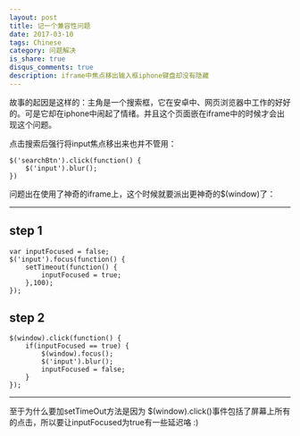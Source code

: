```yaml
---
layout: post
title: 记一个兼容性问题
date: 2017-03-10
tags: Chinese
category: 问题解决
is_share: true
disqus_comments: true
description: iframe中焦点移出输入框iphone键盘却没有隐藏
---
```


故事的起因是这样的：主角是一个搜索框，它在安卓中、网页浏览器中工作的好好的。可是它却在iphone中闹起了情绪。并且这个页面嵌在iframe中的时候才会出现这个问题。

点击搜索后强行将input焦点移出来也并不管用：

	$('searchBtn').click(function() {
		$('input').blur();	
	})

问题出在使用了神奇的iframe上，这个时候就要派出更神奇的$(window)了：

------

step 1
------

	var inputFocused = false;
	$('input').focus(function() {
        setTimeout(function() {
            inputFocused = true;
        },100);
    });

step 2
------

	$(window).click(function() {
	    if(inputFocused == true) {
	        $(window).focus();
	        $('input').blur();
	        inputFocused = false;
	    }
	});

------
至于为什么要加setTimeOut方法是因为 $(window).click()事件包括了屏幕上所有的点击，所以要让inputFocused为true有一些延迟咯 :)